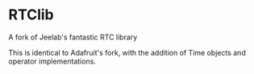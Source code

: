 RTClib
======

A fork of Jeelab's fantastic RTC library

This is identical to Adafruit's fork, with the addition of Time objects and operator implementations.

